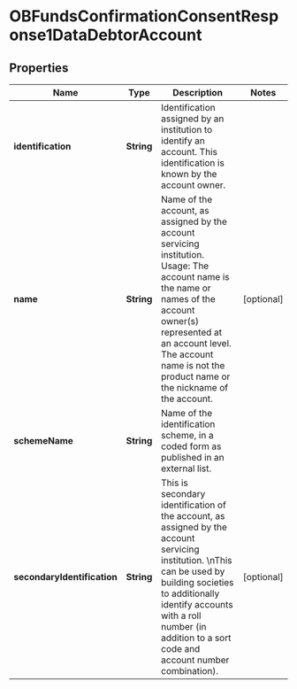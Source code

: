 
# OBFundsConfirmationConsentResponse1DataDebtorAccount

## Properties
Name | Type | Description | Notes
------------ | ------------- | ------------- | -------------
**identification** | **String** | Identification assigned by an institution to identify an account. This identification is known by the account owner. | 
**name** | **String** | Name of the account, as assigned by the account servicing institution. Usage: The account name is the name or names of the account owner(s) represented at an account level. The account name is not the product name or the nickname of the account. |  [optional]
**schemeName** | **String** | Name of the identification scheme, in a coded form as published in an external list. | 
**secondaryIdentification** | **String** | This is secondary identification of the account, as assigned by the account servicing institution. \\nThis can be used by building societies to additionally identify accounts with a roll number (in addition to a sort code and account number combination). |  [optional]



